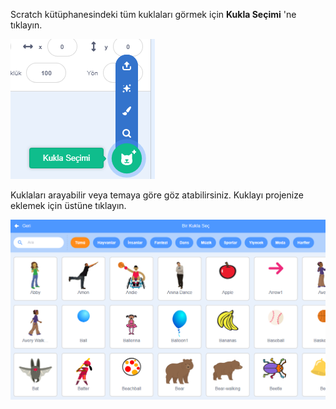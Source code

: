 Scratch kütüphanesindeki tüm kuklaları görmek için **Kukla Seçimi** 'ne tıklayın.

![The 'Choose a Sprite' icon highlighted.](images/sprite-library.png)

Kuklaları arayabilir veya temaya göre göz atabilirsiniz. Kuklayı projenize eklemek için üstüne tıklayın.

![The Sprite Library.](images/sprite-choose.png)